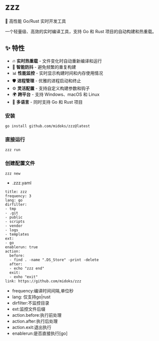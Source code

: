 # zzz

🚀 高性能 Go/Rust 实时开发工具

一个轻量级、高效的实时编译工具，支持 Go 和 Rust 项目的自动构建和热重载。

## ✨ 特性

- 🔥 **实时热重载** - 文件变化时自动重新编译和运行
- 🎯 **智能防抖** - 避免频繁的重复构建
- 📊 **性能监控** - 实时显示构建时间和内存使用情况
- 🛡️ **进程管理** - 优雅的进程启动和终止
- ⚙️ **灵活配置** - 支持自定义构建参数和钩子
- 🌍 **跨平台** - 支持 Windows、macOS 和 Linux
- 🦀 **多语言** - 同时支持 Go 和 Rust 项目

### 安装

```bash
go install github.com/midoks/zzz@latest
```

### 直接运行

```bash
zzz run
```

### 创建配置文件

```bash
zzz new
```

- .zzz.yaml

```
title: zzz
frequency: 3
lang: go
dirfilter:
- tmp
- .git
- public
- scripts
- vendor
- logs
- templates
ext:
- go
enablerun: true
action:
  before:
  - find . -name ".DS_Store" -print -delete
  after:
  - echo "zzz end"
  exit:
  - exho "exit"
link: https://github.com/midoks/zzz

```

- frequency:编译时间间隔,单位秒
- lang: 仅支持go|rust
- dirfilter:不监控目录
- ext:监控文件后缀
- action.before:执行前处理
- action.after:执行后处理
- action.exit:退出执行
- enablerun:是否直接执行[go]
